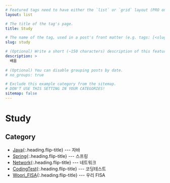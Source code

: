 ```yaml
---
# Featured tags need to have either the `list` or `grid` layout (PRO only).
layout: list

# The title of the tag's page.
title: Study

# The name of the tag, used in a post's front matter (e.g. tags: [<slug>]).
slug: study

# (Optional) Write a short (~150 characters) description of this featured tag.
description: >
  배움
  
# (Optional) You can disable grouping posts by date.
# no_groups: true

# Exclude this example category from the sitemap.
# DON'T USE THIS SETTING IN YOUR CATEGORIES!
sitemap: false
---
```


# Study 

## Category

<!-- * [OS]{:.heading.flip-title} --- OS
* [Computer_Architecture]{:.heading.flip-title} --- 컴퓨터 구조
* [Database]{:.heading.flip-title} --- 데이터베이스
* [Web]{:.heading.flip-title} --- 웹프로그래밍 -->
* [Java]{:.heading.flip-title} --- 자바
* [Spring]{:.heading.flip-title} --- 스프링
* [Network]{:.heading.flip-title} --- 네트워크
* [CodingTest]{:.heading.flip-title} --- 코딩테스트
* [Woori_FISA]{:.heading.flip-title} --- 우리 FISA






<!-- [OS]: /os/
[Computer_Architecture]: /computer-architecture/
[Database]: /database/
[Web]: /web/ -->
[Java]: /java/
[Network]: /network/
[CodingTest]: /coding-test/
[Spring]: /spring/
[Woori_FISA]: /woori-fisa/




